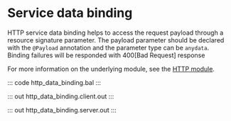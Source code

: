 # Service data binding

HTTP service data binding helps to access the request payload through a resource signature parameter. The payload
parameter should be declared with the `@Payload` annotation and the  parameter type can be `anydata`. Binding failures will be responded with 400[Bad Request] response

For more information on the underlying module, see the [HTTP module](https://lib.ballerina.io/ballerina/http/latest/).

::: code http_data_binding.bal :::

::: out http_data_binding.client.out :::

::: out http_data_binding.server.out :::